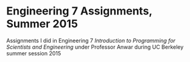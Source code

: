 # Engineering 7 Assignments, Summer 2015

Assignments I did in Engineering 7 *Introduction to Programming for Scientists and Engineering* under Professor Anwar during UC Berkeley summer session 2015

